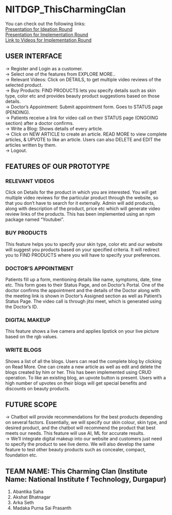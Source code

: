 # NITDGP_ThisCharmingClan

You can check out the following links:<br/>
<a href="https://docs.google.com/presentation/d/193K0zclIz5zHOg6Zfk_vIoT8RlyPC1kTgxq5Nr_4NlI/edit#slide=id.p" target="_blank">Presentation for Ideation Round</a><br/>
<a href="https://docs.google.com/presentation/d/1r95Pom1Cnm1wxDLYuXqutjDmoicgWdpqcY5vRoXNLuw/edit#slide=id.g1008bb5c2b5_0_1782" target="_blank">Presentation for Implementation Round</a><br/>
<a href="https://www.google.com/" target="_blank">Link to Videos for Implementation Round</a><br/>

## USER INTERFACE<br/>
-> Register and Login as a customer.<br/>
-> Select one of the features from EXPLORE MORE..<br/> 
-> Relevant Videos: Click on DETAILS, to get multiple video reviews of the selected product.<br/>
-> Buy Products: FIND PRODUCTS lets you specify details such as skin type, color etc and provides beauty product suggestions based on those details.<br/>
-> Doctor’s Appointment: Submit appointment form. Goes to STATUS page (PENDING).<br/>
-> Patients receive a link for video call on their STATUS page (ONGOING section) after a doctor confirms.<br/>
-> Write a Blog: Shows details of every article.<br/>
-> Click on NEW ARTICLE to create an article. READ MORE to view complete articles, & UPVOTE to like an article. Users can also DELETE and EDIT the articles written by them.<br/>
-> Logout.<br/>

## FEATURES OF OUR PROTOTYPE<br/>
### RELEVANT VIDEOS<br/>
Click on Details for the product in which you are interested. You will get multiple video reviews for the particular product through the website, so that you don’t have to search for it externally. Admin will add products, along with description of the product, price etc which will generate video review links of the products. This has been implemented using an npm package named “Youtubei”.<br/>

### BUY PRODUCTS<br/>
This feature helps you to specify your skin type, color etc and our website will suggest you products based on your specified criteria. It will redirect you to FIND PRODUCTS where you will have to specify your preferences.<br/>

### DOCTOR’S APPOINTMENT<br/>
Patients fill up a form, mentioning details like name, symptoms, date, time etc. This form goes to their Status Page, and on Doctor’s Portal. One of the doctor confirms the appointment and the details of the Doctor along with the meeting link is shown in Doctor’s Assigned section as well as Patient’s Status Page. The video call is through jitsi meet, which is generated using the Doctor’s ID.<br/>

### DIGITAL MAKEUP<br/>
This feature shows a live camera and applies lipstick on your live picture based on the rgb values.<br/>

### WRITE BLOGS<br/>
Shows a list of all the blogs. Users can read the complete blog by clicking on Read More. One can create a new article as well as edit and delete the blogs created by him or her. This has been implemented using CRUD operation. To like an existing blog, an upvote button is present. Users with a high number of upvotes on their blogs will get special benefits and discounts on beauty products.<br/>

## FUTURE SCOPE<br/>
-> Chatbot will provide recommendations for the best products depending on several factors. Essentially, we will specify our skin colour, skin type, and desired product, and the chatbot will recommend the product that best meets our needs. This feature will use AI, ML for accurate results.<br/>
-> We’ll integrate digital makeup into our website and customers just need to specify the product to see live demo. We will also develop the same feature to test other beauty products such as concealer, compact, foundation etc.<br/>

## TEAM NAME: This Charming Clan (Institute Name: National Institute f Technology, Durgapur)<br/>
1. Abantika Saha<br/>
2. Akshat Bhatnagar<br/>
3. Arka Seth<br/>
4. Madaka Purna Sai Prasanth<br/>
